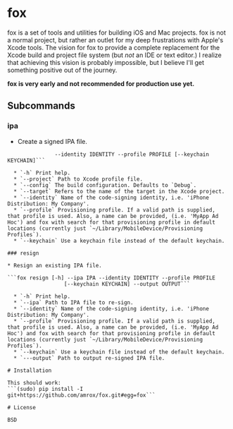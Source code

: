 fox
===

fox is a set of tools and utilities for building iOS and Mac projects. fox is not a normal project, but rather an outlet for my deep frustrations with Apple's Xcode tools. The vision for fox to provide a complete replacement for the Xcode build and project file system (but *not* an IDE or text editor.) I realize that achieving this vision is probably impossible, but I believe I'll get something positive out of the journey.
 
**fox is very early and not recommended for production use yet.**

## Subcommands

### ipa

  * Create a signed IPA file.
 
  ```fox ipa [-h] [--project PROJECT] --target TARGET [--config CONFIG]
                 --identity IDENTITY --profile PROFILE [--keychain KEYCHAIN]```

	* `-h` Print help.
	* `--project` Path to Xcode profile file.
	* `--config` The build configuration. Defaults to `Debug`.
    * `--target` Refers to the name of the target in the Xcode project.
    * `--identity` Name of the code-signing identity, i.e. 'iPhone Distribution: My Company'.
    * `--profile` Provisioning profile. If a valid path is supplied, that profile is used. Also, a name can be provided, (i.e. 'MyApp Ad Hoc') and fox with search for that provisioning profile in default locations (currently just `~/Library/MobileDevice/Provisioning Profiles`).
    * `--keychain` Use a keychain file instead of the default keychain.

### resign

  * Resign an existing IPA file.
  
  ```fox resign [-h] --ipa IPA --identity IDENTITY --profile PROFILE
                    [--keychain KEYCHAIN] --output OUTPUT```
                   
    * `-h` Print help.
    * `--ipa` Path to IPA file to re-sign.
    * `--identity` Name of the code-signing identity, i.e. 'iPhone Distribution: My Company'.
    * `--profile` Provisioning profile. If a valid path is supplied, that profile is used. Also, a name can be provided, (i.e. 'MyApp Ad Hoc') and fox with search for that provisioning profile in default locations (currently just `~/Library/MobileDevice/Provisioning Profiles`).
    * `--keychain` Use a keychain file instead of the default keychain.
    * `---output` Path to output re-signed IPA file.
                   
# Installation

  This should work:
  ```(sudo) pip install -I git+https://github.com/amrox/fox.git#egg=fox```

# License

BSD
